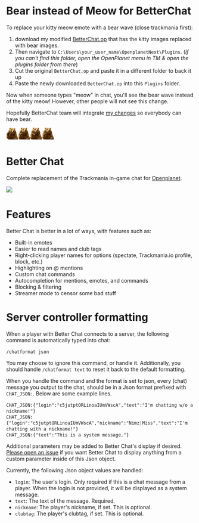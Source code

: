 # Bear instead of Meow for BetterChat

To replace your kitty meow emote with a bear wave (close trackmania first):

1. download my modified [BetterChat.op](https://github.com/ReedyBear/tm-better-chat/raw/refs/heads/replace-meow-with-bear/BetterChat.op) that has the kitty images replaced with bear images.
2. Then navigate to `C:\Users\your_user_name\OpenplanetNext\Plugins`. (*If you can't find this folder, open the OpenPlanet menu in TM & open the plugins folder from there*)
3. Cut the original `BetterChat.op` and paste it in a different folder to back it up
4. Paste the newly downloaded `BetterChat.op` into this `Plugins` folder.

Now when someone types "meow" in chat, you'll see the bear wave instead of the kitty meow! However, other people will not see this change.

Hopefully BetterChat team will integrate [my changes](https://github.com/codecat/tm-better-chat/pull/80) so everybody can have bear.

![bear waving gif, four frames](.github/BearFrames.png)

# Better Chat
Complete replacement of the Trackmania in-game chat for [Openplanet](https://openplanet.dev/).

![](.github/screenshot.png)

# Features
Better Chat is better in a lot of ways, with features such as:

* Built-in emotes
* Easier to read names and club tags
* Right-clicking player names for options (spectate, Trackmania.io profile, block, etc.)
* Highlighting on @ mentions
* Custom chat commands
* Autocompletion for mentions, emotes, and commands
* Blocking & filtering
* Streamer mode to censor some bad stuff

# Server controller formatting
When a player with Better Chat connects to a server, the following command is automatically typed into chat:

	/chatformat json

You may choose to ignore this command, or handle it. Additionally, you should handle `/chatformat text` to reset it back to the default formatting.

When you handle the command and the format is set to json, every (chat) message you output to the chat, should be in a Json format prefixed with `CHAT_JSON:`. Below are some example lines.

	CHAT_JSON:{"login":"c5jutptORLinoaIUmVWscA","text":"I'm chatting w/o a nickname!"}
	CHAT_JSON:{"login":"c5jutptORLinoaIUmVWscA","nickname":"Nimz|Miss","text":"I'm chatting with a nickname!"}
	CHAT_JSON:{"text":"This is a system message."}

Additional parameters may be added to Better Chat's display if desired. [Please open an issue](https://github.com/codecat/tm-better-chat/issues/new) if you want Better Chat to display anything from a custom parameter inside of this Json object.

Currently, the following Json object values are handled:

* `login`: The user's login. Only required if this is a chat message from a player. When the login is not provided, it will be displayed as a system message.
* `text`: The text of the message. Required.
* `nickname`: The player's nickname, if set. This is optional.
* `clubtag`: The player's clubtag, if set. This is optional.
